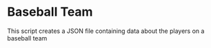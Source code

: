 # Baseball Team

This script creates a JSON file containing data about the players on a baseball
team
